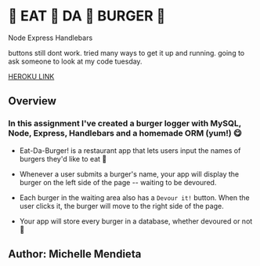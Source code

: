 # :hamburger: EAT :hamburger: DA :hamburger: BURGER :hamburger:
Node Express Handlebars

buttons still dont work. tried many ways to get it up and running. going to ask someone to look at my code tuesday.

[HEROKU LINK](https://burger-devouring-page.herokuapp.com/)

## Overview

### In this assignment I've created a burger logger with MySQL, Node, Express, Handlebars and a homemade ORM (yum!) :yum:

* Eat-Da-Burger! is a restaurant app that lets users input the names of burgers they'd like to eat :fork_and_knife:

* Whenever a user submits a burger's name, your app will display the burger on the left side of the page -- waiting to be devoured.

* Each burger in the waiting area also has a `Devour it!` button. When the user clicks it, the burger will move to the right side of the page.

* Your app will store every burger in a database, whether devoured or not :floppy_disk:

## Author: Michelle Mendieta

